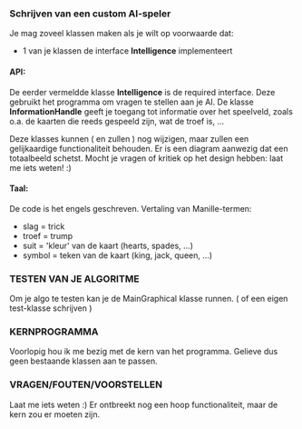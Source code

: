 ### Schrijven van een custom AI-speler ###

Je mag zoveel klassen maken als je wilt op voorwaarde dat:

- 1 van je klassen de interface **Intelligence** implementeert

#### API: ####
De eerder vermeldde klasse **Intelligence** is de required interface. Deze gebruikt het programma om
vragen te stellen aan je AI. De klasse **InformationHandle** geeft je toegang tot informatie over het speelveld,
zoals o.a. de kaarten die reeds gespeeld zijn, wat de troef is, ...

Deze klasses kunnen ( en zullen ) nog wijzigen, maar zullen een gelijkaardige functionaliteit behouden.
Er is een diagram aanwezig dat een totaalbeeld schetst. Mocht je vragen of kritiek op het
design hebben: laat me iets weten! :)

#### Taal: ####
De code is het engels geschreven.
Vertaling van Manille-termen:

- slag = trick
- troef = trump
- suit = 'kleur' van de kaart (hearts, spades, ...)
- symbol = teken van de kaart (king, jack, queen, ...)

### TESTEN VAN JE ALGORITME ###

Om je algo te testen kan je de MainGraphical klasse runnen.
( of een eigen test-klasse schrijven )

### KERNPROGRAMMA ###

Voorlopig hou ik me bezig met de kern van het programma. Gelieve dus geen bestaande
klassen aan te passen.

### VRAGEN/FOUTEN/VOORSTELLEN ###

Laat me iets weten :) Er ontbreekt nog een hoop functionaliteit, maar de kern zou er moeten zijn.
